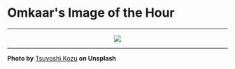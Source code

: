 # Omkaar's Image of the Hour

---

<div align="center">

<a href="https://unsplash.com/photos/white-blossoms-are-illuminated-by-the-sunlight-xDhSwX9iVxY">
  <img src="https://images.unsplash.com/photo-1753248845864-878296d03789?crop=entropy&cs=tinysrgb&fit=max&fm=jpg&ixid=M3w3NjA2Nzh8MHwxfHJhbmRvbXx8fHx8fHx8fDE3NTQwMjgwMDB8&ixlib=rb-4.1.0&q=80&w=1080" style="max-width:100%; height:auto;">
</a>



</div>

---

**Photo by** [Tsuyoshi Kozu](https://unsplash.com/@tsuyoshikozu) **on Unsplash**
